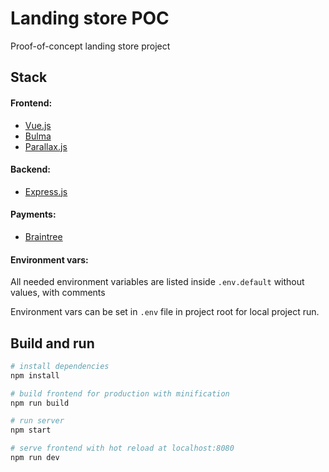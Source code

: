 # Landing store POC
Proof-of-concept landing store project

## Stack
#### Frontend:
* [Vue.js](https://vuejs.org/)
* [Bulma](https://bulma.io/)
* [Parallax.js](http://matthew.wagerfield.com/parallax/)

#### Backend:
* [Express.js](https://expressjs.com/)

#### Payments:
* [Braintree](https://www.braintreepayments.com/)

#### Environment vars:
All needed environment variables are listed inside `.env.default` without values, with comments

Environment vars can be set in `.env` file in project root for local project run.

## Build and  run
``` bash
# install dependencies
npm install

# build frontend for production with minification
npm run build

# run server
npm start

# serve frontend with hot reload at localhost:8080
npm run dev
```
